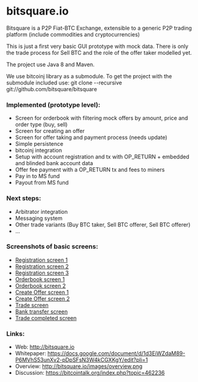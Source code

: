 # bitsquare.io

Bitsquare is a P2P Fiat-BTC Exchange, extensible to a generic P2P trading platform (include commodities and
cryptocurrencies)

This is just a first very basic GUI prototype with mock data.
There is only the trade process for Sell BTC and the role of the offer taker modelled yet.

The project use Java 8 and Maven.

We use bitcoinj library as a submodule. To get the project with the submodule included use:
git clone --recursive git://github.com/bitsquare/bitsquare

### Implemented (prototype level):
* Screen for orderbook with filtering mock offers by amount, price and order type (buy, sell)
* Screen for creating an offer
* Screen for offer taking and payment process (needs update)
* Simple persistence
* bitcoinj integration
* Setup with account registration and tx with OP_RETURN + embedded and blinded bank account data
* Offer fee payment with a OP_RETURN tx and fees to miners
* Pay in to MS fund
* Payout from MS fund

### Next steps:
* Arbitrator integration
* Messaging system
* Other trade variants (Buy BTC taker, Sell BTC offerer, Sell BTC offerer)
* ...


### Screenshots of basic screens:
* [Registration screen 1](https://github.com/bitsquare/bitsquare/tree/master/screenshots/reg1.png)
* [Registration screen 2](https://github.com/bitsquare/bitsquare/tree/master/screenshots/reg2.png)
* [Registration screen 3](https://github.com/bitsquare/bitsquare/tree/master/screenshots/reg3.png)
* [Orderbook screen 1](https://github.com/bitsquare/bitsquare/tree/master/screenshots/orderbook1.png)
* [Orderbook screen 2](https://github.com/bitsquare/bitsquare/tree/master/screenshots/orderbook2.png)
* [Create Offer screen 1](https://github.com/bitsquare/bitsquare/tree/master/screenshots/newOffer1.png)
* [Create Offer screen 2](https://github.com/bitsquare/bitsquare/tree/master/screenshots/newOffer2.png)
* [Trade screen](https://github.com/bitsquare/bitsquare/tree/master/screenshots/trade.png)
* [Bank transfer screen](https://github.com/bitsquare/bitsquare/tree/master/screenshots/bank_transfer.png)
* [Trade completed screen](https://github.com/bitsquare/bitsquare/tree/master/screenshots/completed.png)


### Links:
* Web: http://bitsquare.io
* Whitepaper: https://docs.google.com/document/d/1d3EiWZdaM89-P6MVhS53unXv2-pDpSFsN3W4kCGXKgY/edit?pli=1
* Overview: http://bitsquare.io/images/overview.png
* Discussion: https://bitcointalk.org/index.php?topic=462236
